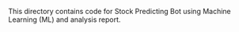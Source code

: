 This directory contains code for Stock Predicting Bot using Machine Learning (ML) and analysis report.
